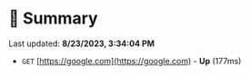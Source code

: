 # 📖 Summary
Last updated: **8/23/2023, 3:34:04 PM**

- `GET` [https://google.com](https://google.com) - **Up** (177ms)
